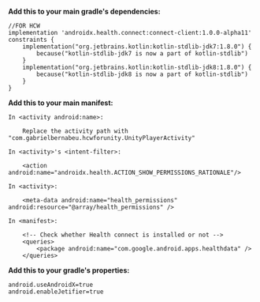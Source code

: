 **Add this to your main gradle's dependencies:**

    //FOR HCW
    implementation 'androidx.health.connect:connect-client:1.0.0-alpha11'
    constraints {
        implementation("org.jetbrains.kotlin:kotlin-stdlib-jdk7:1.8.0") {
            because("kotlin-stdlib-jdk7 is now a part of kotlin-stdlib")
        }
        implementation("org.jetbrains.kotlin:kotlin-stdlib-jdk8:1.8.0") {
            because("kotlin-stdlib-jdk8 is now a part of kotlin-stdlib")
        }
    }

**Add this to your main manifest:**

    In <activity android:name>:

        Replace the activity path with "com.gabrielbernabeu.hcwforunity.UnityPlayerActivity"

    In <activity>'s <intent-filter>:

        <action android:name="androidx.health.ACTION_SHOW_PERMISSIONS_RATIONALE"/>

    In <activity>:

        <meta-data android:name="health_permissions" android:resource="@array/health_permissions" />

    In <manifest>:

        <!-- Check whether Health connect is installed or not -->
        <queries>
            <package android:name="com.google.android.apps.healthdata" />
        </queries>

**Add this to your gradle's properties:**

    android.useAndroidX=true
    android.enableJetifier=true